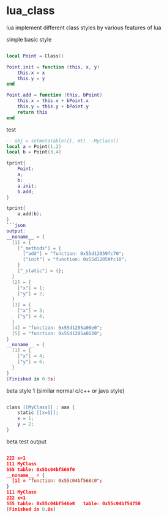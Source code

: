 # lua_class
lua implement different class styles by various features of lua

simple basic style

```lua

local Point = Class()

Point.init = function (this, x, y)
	this.x = x
	this.y = y
end

Point.add = function (this, bPoint)
	this.x = this.x + bPoint.x
	this.y = this.y + bPoint.y
	return this
end

```

test

```lua
-- obj = setmetatable({}, mt) --MyClass()
local a = Point(1,2)
local b = Point(3,4)

tprint{
	Point;
	a;
	b;
	a.init;
	b.add;
}

tprint{
	a.add(b);
}
```json
output:
__noname__ = {
  [1] = {
    ["_methods"] = {
      ["add"] = "function: 0x55d12059fc70";
      ["init"] = "function: 0x55d12059fc10";
    }
    ["_static"] = {};
  }
  [2] = {
    ["x"] = 1;
    ["y"] = 2;
  }
  [3] = {
    ["x"] = 3;
    ["y"] = 4;
  }
  [4] = "function: 0x55d1205a00e0";
  [5] = "function: 0x55d1205a0120";
}
__noname__ = {
  [1] = {
    ["x"] = 4;
    ["y"] = 6;
  }
}
[Finished in 0.0s]

```

beta style 1 (similar normal c/c++ or java style)

```lua

class [[MyClass]] : aaa {
	static [[x=1]];
	x = 1;
	y = 2;
}

```

beta test output

```json

222	x=1
111	MyClass
555	table: 0x55c04bf569f0
__noname__ = {
  [1] = "function: 0x55c04bf568c0";
}
111	MyClass
222	x=1
555	table: 0x55c04bf546e0	table: 0x55c04bf54750
[Finished in 0.0s]

```

